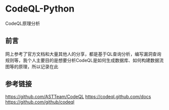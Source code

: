 # CodeQL-Python
CodeQL原理分析

## 前言
网上参考了官方文档和大量其他人的分享，都是基于QL查询分析，编写漏洞查询规则等，我个人主要目的是想要分析CodeQL是如何生成数据库、如何构建数据流图等的原理，所以记录在此

## 

## 参考链接
https://github.com/ASTTeam/CodeQL
https://codeql.github.com/docs
https://github.com/github/codeql
